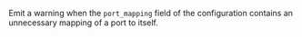 Emit a warning when the `port_mapping` field of the configuration contains an unnecessary mapping of a port to itself.
